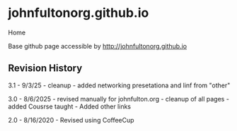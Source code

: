# johnfultonorg.github.io
Home

Base github page accessible by http://johnfultonorg.github.io


## Revision History

3.1 - 9/3/25
    - cleanup
    - added networking presetationa and linf from "other"

3.0 - 8/6/2025
    - revised manually for johnfulton.org
    - cleanup of all pages
    - added Cousrse taught
    - Added other links
  
2.0 - 8/16/2020
    - Revised using CoffeeCup


  